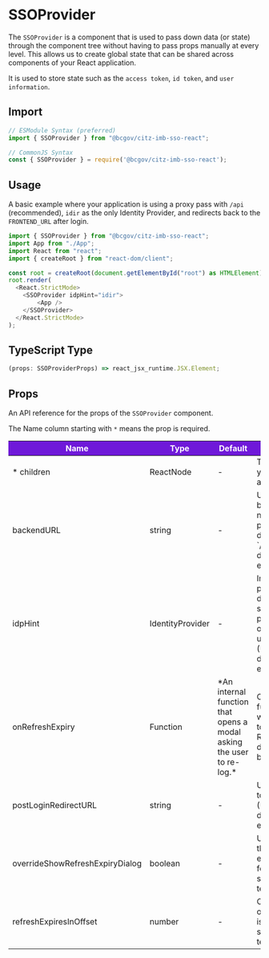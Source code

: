 # SSOProvider 

The `SSOProvider` is a component that is used to pass down data (or state) through the component tree without having to pass props manually at every level. This allows us to create global state that can be shared across components of your React application.

It is used to store state such as the `access token`, `id token`, and `user information`.

## Import

```JavaScript
// ESModule Syntax (preferred)
import { SSOProvider } from "@bcgov/citz-imb-sso-react";

// CommonJS Syntax
const { SSOProvider } = require('@bcgov/citz-imb-sso-react');
```

## Usage

A basic example where your application is using a proxy pass with `/api` (recommended), `idir` as the only Identity Provider, and redirects back to the `FRONTEND_URL` after login.

```JavaScript
import { SSOProvider } from "@bcgov/citz-imb-sso-react";
import App from "./App";
import React from "react";
import { createRoot } from "react-dom/client";

const root = createRoot(document.getElementById("root") as HTMLElement);
root.render(
  <React.StrictMode>
    <SSOProvider idpHint="idir">
        <App />
    </SSOProvider>
  </React.StrictMode>
);
```

## TypeScript Type

<!-- The following code block is auto generated when types in the package change. -->
<!-- TYPE: SSOProvider -->
```TypeScript
(props: SSOProviderProps) => react_jsx_runtime.JSX.Element;
```

## Props

An API reference for the props of the `SSOProvider` component.

The Name column starting with `*` means the prop is required.

<table>
  <!-- Table columns -->
  <thead>
    <tr>
      <th style="background: #6f19d9; color: white;">Name</th>
      <th style="background: #6f19d9; color: white;">Type</th>
      <th style="background: #6f19d9; color: white;">Default</th>
      <th style="background: #6f19d9; color: white;">Description</th>
    </tr>
  </thead>

  <!-- Table rows -->
  <tbody>
  <tr>
      <td>* children</td>
      <td>ReactNode</td>
      <td>-</td>
      <td>The content of your application.</td>
    </tr>
    <tr>
      <td>backendURL</td>
      <td>string</td>
      <td>-</td>
      <td>URL to the backend when not using a proxy pass, or different from `/api` (Used by default refresh expiry modal).</td>
    </tr>
    <tr>
      <td>idpHint</td>
      <td>IdentityProvider</td>
      <td>-</td>
      <td>Improves login process by directing to a specific provider instead of having the user choose (Used by default refresh expiry modal).</td>
    </tr>
    <tr>
      <td>onRefreshExpiry</td>
      <td>Function</td>
      <td>*An internal function that opens a modal asking the user to re-log.*</td>
      <td>Custom function to run when refresh token expires. Replaces the default behaviour.</td>
    </tr>
    <tr>
      <td>postLoginRedirectURL</td>
      <td>string</td>
      <td>-</td>
      <td>URL to redirect to after login (Used by default refresh expiry modal).</td>
    </tr>
    <tr>
      <td>overrideShowRefreshExpiryDialog</td>
      <td>boolean</td>
      <td>-</td>
      <td>Used for testing the refresh expiry dialog by forcing it to show (For testing only).</td>
    </tr>
    <tr>
      <td>refreshExpiresInOffset</td>
      <td>number</td>
      <td>-</td>
      <td>Offset for when onRefreshExpiry is called in seconds (For testing only).</td>
    </tr>
  </tbody>
</table>
